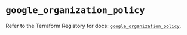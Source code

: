 # `google_organization_policy`

Refer to the Terraform Registory for docs: [`google_organization_policy`](https://registry.terraform.io/providers/hashicorp/google-beta/4.73.1/docs/resources/google_organization_policy).
